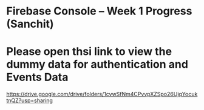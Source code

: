 # Firebase Console – Week 1 Progress (Sanchit)
# Please open thsi link to view the dummy data for authentication and Events Data
https://drive.google.com/drive/folders/1cvwSfNm4CPvvpXZSpo26UjqYocuktnQZ?usp=sharing

